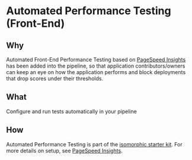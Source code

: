 # Automated Performance Testing (Front-End)

## Why

Automated Front-End Performance Testing based on [PageSpeed Insights](https://developers.google.com/speed/pagespeed/insights/) has been added into the pipeline, so that application contributors/owners can keep an eye on how the application performs and block deployments that drop scores under their thresholds.

## What

Configure and run tests automatically in your pipeline 

## How

Automated Performance Testing is part of the [isomorphic starter kit](https://github.com/telusdigital/telus-isomorphic-starter-kit/tree/master/load-test). For more details on setup, see [PageSpeed Insights](https://developers.google.com/speed/pagespeed/insights/).
